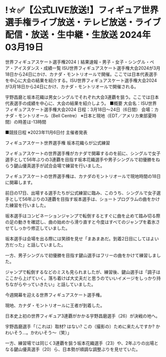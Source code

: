 <h1>!☆✅【公式LIVE放送!】フィギュア世界選手権ライブ放送・テレビ放送・ライブ配信・放送・生中継・生放送 2024年03月19日</h1>
世界フィギュアスケート選手権2024丨結果速報・男子・女子・シングル・ペア・アイスダンス・成績一覧
ISU世界フィギュアスケート選手権大会2024が3月18日から24日にかけ、カナダ・モントリオールで開催。ここでは日本代表選手を中心に大会の結果を紹介する。ISU世界フィギュアスケート選手権大会2024が3月18日から24日にかけ、カナダ・モントリオールで開催される。

宇野昌磨と坂本花織は男女シングルでそれぞれ大会3連覇を狙う。ここでは日本代表選手の成績を中心に、大会の結果を紹介しよう。
■概要
大会名：ISU世界フィギュアスケート選手権大会2024
日程：3月18日〜24日（6日間）
会場：カナダ・モントリオール（Bell Centre）
※日本と現地（EDT／アメリカ東部夏時間）の時差は-13時間

■競技日程
※2023年11月6日付 主催者発表

フィギュアスケート世界選手権 坂本花織らが公式練習

フィギュアスケートの世界選手権がカナダで開幕するのを前に、シングルで女子選手として56年ぶりの3連覇を目指す坂本花織選手や男子シングルで初優勝をねらう鍵山優真選手が試合会場で練習を行いました。

フィギュアスケートの世界選手権は、カナダのモントリオールで現地時間の18日に開幕します。

前日の17日、出場する選手たちが公式練習に臨み、このうち、シングルで女子選手として56年ぶりの3連覇を目指す坂本選手は、ショートプログラムの曲をかけた練習を行いました。

坂本選手はコンビネーションジャンプで転倒するとすぐに曲を止めて踏み切る際の足の動きを確認し、曲の始めから滑り直すと今度はすべてのジャンプを着氷させてしっかり修正していました。

坂本選手は会場を出る際には笑顔を見せ「まあまあだ。到着2日目にしてはよい方だった」と話していました。

一方、男子シングルで初優勝を目指す鍵山選手はフリーの曲をかけて練習しました。

ジャンプで転倒するなどのミスも見られましたが、練習後、鍵山選手は「調子はここから上げていく。落ち着けば大丈夫だと思うのでいいイメージをしっかり持ちながらやっていきたい」と話していました。

今週開幕を迎える世界フィギュアスケート選手権。

現地、カナダ・モントリオールに王者が到着した。

日本史上初の世界フィギュア3連覇がかかる宇野昌磨選手（26）が決戦の地へ。

宇野昌磨選手「（これは）取材? はない? この（撮影の）ために来たんですか? かわいそう...。かわいそう～（笑）」

一方、練習場では同じく3連覇を狙う坂本花織選手（23）や、2年ぶりの出場となる鍵山優真選手（20）ら、日本勢が順調な調整ぶりを見せていた。
